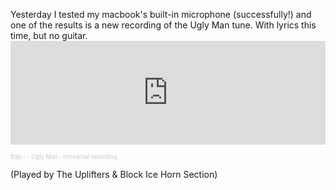 <html><body><p>Yesterday I tested my macbook's built-in microphone (successfully!) and one of the results is a new recording of the Ugly Man tune. With lyrics this time, but no guitar.

<iframe width="100%" height="166" scrolling="no" frameborder="no" allow="autoplay" src="https://w.soundcloud.com/player/?url=https%3A//api.soundcloud.com/tracks/1150638&color=%23ff5500&auto_play=false&hide_related=false&show_comments=true&show_user=true&show_reposts=false&show_teaser=true"></iframe><div style="font-size: 10px; color: #cccccc;line-break: anywhere;word-break: normal;overflow: hidden;white-space: nowrap;text-overflow: ellipsis; font-family: Interstate,Lucida Grande,Lucida Sans Unicode,Lucida Sans,Garuda,Verdana,Tahoma,sans-serif;font-weight: 100;"><a href="https://soundcloud.com/duckedbones" title="flojo -" target="_blank" style="color: #cccccc; text-decoration: none;">flojo -</a> · <a href="https://soundcloud.com/duckedbones/ugly-man-rehearsal-recording-1" title="Ugly Man - rehearsal recording" target="_blank" style="color: #cccccc; text-decoration: none;">Ugly Man - rehearsal recording</a></div>

(Played by The Uplifters &amp; Block Ice Horn Section)</p></body></html>
